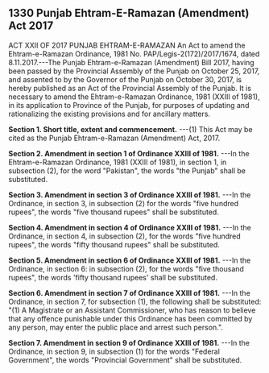 ## 1330 Punjab Ehtram-E-Ramazan (Amendment) Act 2017
 
ACT XXII OF 2017
PUNJAB EHTRAM-E-RAMAZAN
An Act to amend the Ehtram-e-Ramazan
Ordinance, 1981
No. PAP/Legis-2(172)/2017/1674, dated 8.11.2017.---The Punjab Ehtram-e-Ramazan (Amendment) Bill 2017, having been passed by the Provincial Assembly of the Punjab on October 25, 2017, and assented to by the Governor of the Punjab on October 30, 2017, is hereby published as an Act of the Provincial Assembly of the Punjab.
It is necessary to amend the Ehtram-e-Ramazan Ordinance, 1981 (XXIII of 1981), in its application to Province of the Punjab, for purposes of updating and rationalizing the existing provisions and for ancillary matters.


**Section 1. Short title, extent and commencement.**
---(1) This Act may be cited as the Punjab Ehtram-e-Ramazan (Amendment) Act, 2017.

 

**Section 2. Amendment in section 1 of Ordinance XXIII of 1981.**
---In the Ehtram-e-Ramazan Ordinance, 1981 (XXIII of 1981), in section 1, in subsection (2), for the word "Pakistan", the words "the Punjab" shall be substituted.

 

**Section 3. Amendment in section 3 of Ordinance XXIII of 1981.**
---In the Ordinance, in section 3, in subsection (2) for the words "five hundred rupees", the words "five thousand rupees" shall be substituted.

 

**Section 4. Amendment in section 4 of Ordinance XXIII of 1981.**
---In the Ordinance, in section 4, in subsection (2), for the words "five hundred rupees", the words "fifty thousand rupees" shall be substituted.

 

**Section 5. Amendment in section 6 of Ordinance XXIII of 1981.**
---In the Ordinance, in section 6: in subsection (2), for the words "five thousand rupees", the words 'fifty thousand rupees' shall be substituted.

 

**Section 6. Amendment in section 7 of Ordinance XXIII of 1981.**
---In the Ordinance, in section 7, for subsection (1), the following shall be substituted:
   "(1) A Magistrate or an Assistant Commissioner, who has reason to believe that any offence punishable under this Ordinance has been committed by any person, may enter the public place and arrest such person.".

 

**Section 7. Amendment in section 9 of Ordinance XXIII of 1981.**
---In the Ordinance, in section 9, in subsection (1) for the words "Federal Government", the words "Provincial Government" shall be substituted.

